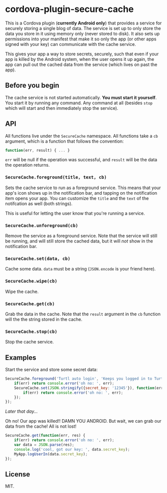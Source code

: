 # cordova-plugin-secure-cache

This is a Cordova plugin (**currently Android only**) that provides a service
for securely storing a single blog of data. The service is set up to only store
the data you store in it using memory only (never stored to disk). It also sets
up permissions into your manifest that make it so only the app (or other apps
signed with your key) can communicate with the cache service.

This gives your app a way to store secrets, securely, such that even if your app
is killed by the Android system, when the user opens it up again, the app can
pull out the cached data from the service (which lives on past the app).

## Before you begin

The cache service is not started automatically. **You must start it yourself**.
You start it by running any command. Any command at all (besides `stop` which
will start and then immediately stop the service).

## API

All functions live under the `SecureCache` namespace. All functions take a `cb`
argument, which is a function that follows the convention:

```javascript
function(err, result) { ... }
```

`err` will be null if the operation was successful, and `result` will be the
data the operation returns.

### `SecureCache.foreground(title, text, cb)`

Sets the cache service to run as a foreground service.  This means that your
app's icon shows up in the notification bar, and tapping on the notification
item opens your app. You can customize the `title` and the `text` of the
notifcation as well (both strings).

This is useful for letting the user know that you're running a service.

### `SecureCache.unforeground(cb)`

Remove the service as a foreground service. Note that the service will still be
running, and will still store the cached data, but it will *not* show in the
notification bar.

### `SecureCache.set(data, cb)`

Cache some data. `data` must be a string (`JSON.encode` is your friend here).

### `SecureCache.wipe(cb)`

Wipe the cache.

### `SecureCache.get(cb)`

Grab the data in the cache. Note that the `result` argument in the `cb` function
will the the string stored in the cache.

### `SecureCache.stop(cb)`

Stop the cache service.

## Examples

Start the service and store some secret data:

```javascript
SecureCache.foreground('Turtl auto login', 'Keeps you logged in to Turtl', function(err, res) {
    if(err) return console.error('oh no: ', err);
    SecureCache.set(JSON.stringify({secret_key: '12345'}), function(err, res) {
        if(err) return console.error('oh no: ', err);
    });
});
```

*Later that day...*

Oh no! Our app was killed!! DAMN YOU ANDROID. But wait, we can grab our data
from the cache! All is not lost!

```javascript
SecureCache.get(function(err, res) {
    if(err) return console.error('oh no: ', err);
    var data = JSON.parse(res);
    console.log('cool, got our key: ', data.secret_key);
    MyApp.logUserIn(data.secret_key);
});
```

## License

MIT.

